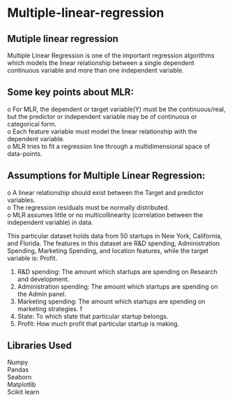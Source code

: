# Multiple-linear-regression

## Mutiple linear regression
Multiple Linear Regression is one of the important regression algorithms which models the linear relationship between a single dependent continuous variable and more than one independent variable.
## Some key points about MLR:
o	For MLR, the dependent or target variable(Y) must be the continuous/real, but the predictor or independent variable may be of continuous or categorical form.                          
o	Each feature variable must model the linear relationship with the dependent variable.                           
o	MLR tries to fit a regression line through a multidimensional space of data-points.                         
## Assumptions for Multiple Linear Regression:                                         
o	A linear relationship should exist between the Target and predictor variables.                     
o	The regression residuals must be normally distributed.                       
o	MLR assumes little or no multicollinearity (correlation between the independent variable) in data.

This particular dataset holds data from 50 startups in New York, California, and Florida. The features in this dataset are R&D spending, Administration Spending, Marketing Spending, and location features, while the target variable is: Profit.

1. R&D spending: The amount which startups are spending on Research and development.                            
2. Administration spending: The amount which startups are spending on the Admin panel.                             
3. Marketing spending: The amount which startups are spending on marketing strategies.                                  f
4. State: To which state that particular startup belongs.                                        
5. Profit: How much profit that particular startup is making.                               

## Libraries Used
Numpy                        
Pandas                            
Seaborn                        
Matplotlib                       
Scikit learn                
